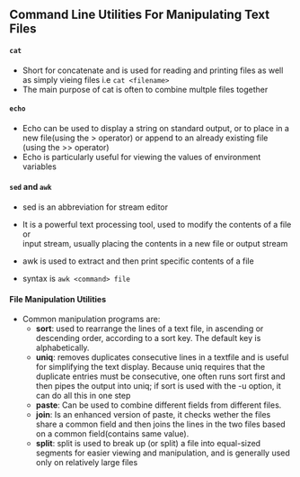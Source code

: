 ## Command Line Utilities For Manipulating Text Files
#### `cat`
- Short for concatenate and is used for reading and printing files as well 
  as simply vieing files i.e `cat <filename>`
- The main purpose of cat is often to combine multple files together

#### `echo`
- Echo can be used to display a string on standard output, or to place in a new 
  file(using the > operator) or append to an already existing file (using the >> operator)
- Echo is particularly useful for viewing the values of environment variables

#### `sed` and `awk`
- sed is an abbreviation for stream editor
- It is a powerful text processing tool, used to modify the contents of a file or  
  input stream, usually placing the contents in a new file or output stream

- awk is used to extract and then print specific contents of a file
- syntax is `awk <command> file`

#### File Manipulation Utilities
- Common manipulation programs are:
    - **sort**: used to rearrange the lines of a text file, in ascending or descending
            order, according to a sort key. The default key is alphabetically.
    - **uniq**: removes duplicates consecutive lines in a textfile and is useful for 
            simplifying the text display. Because uniq requires that the duplicate 
            entries must be consecutive, one  often runs sort first and then pipes 
            the output into uniq; if sort is used with the -u option, it can do all this in one step
    - **paste**: Can be used to combine different fields from different files.
    - **join**: Is an enhanced version of paste, it checks wether the files share a 
            common field and then joins the lines in the two files based on a common 
            field(contains same value).
    - **split**: split is used to break up (or split) a file into equal-sized segments for easier
             viewing and manipulation, and is generally used only on relatively large files
